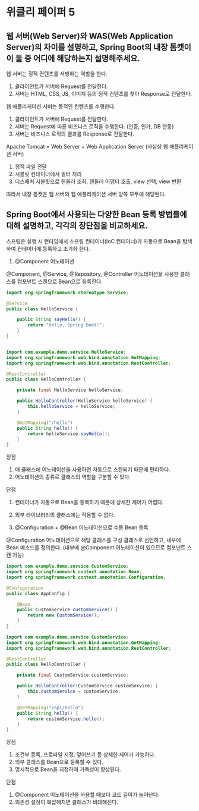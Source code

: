 # 위클리 페이퍼 5

## 웹 서버(Web Server)와 WAS(Web Application Server)의 차이를 설명하고, Spring Boot의 내장 톰캣이 이 둘 중 어디에 해당하는지 설명해주세요.

웹 서버는 정적 컨텐츠를 서빙하는 역할을 한다.

1. 클라이언트가 서버에 Request를 전달한다.
2. 서버는 HTML, CSS, JS, 이미지 등의 정적 컨텐츠를 찾아 Response로 전달한다.

웹 애플리케이션 서버는 동적인 컨텐츠를 수행한다.

1. 클라이언트가 서버에 Request를 전달한다.
2. 서버는 Request에 따른 비즈니스 로직을 수행한다. (인증, 인가, DB 연동)
3. 서버는 비즈니스 로직의 결과를 Response로 전달한다.

Apache Tomcat = Web Server + Web Application Server (사실상 웹 애플리케이션 서버)

1. 정적 파일 전달
2. 서블릿 컨테이너에서 필터 처리
3. 디스패처 서블릿으로 핸들러 조회, 핸들러 어댑터 호출, view 선택, view 반환 

따라서 내장 톰캣은 웹 서버와 웹 애플리케이션 서버 양쪽 모두에 해당된다.


## Spring Boot에서 사용되는 다양한 Bean 등록 방법들에 대해 설명하고, 각각의 장단점을 비교하세요.

스프링은 실행 시 런타임에서 스프링 컨테이너(IoC 컨테이너)가 자동으로 Bean을 탐색하여 컨테이너에 등록하고 초기화 한다.

1. @Component 어노테이션

@Component, @Service, @Repository, @Controller 어노테이션을 사용한 클래스를 컴포넌트 스캔으로 Bean으로 등록한다.

``` Java
import org.springframework.stereotype.Service;

@Service  
public class HelloService {

    public String sayHello() {
        return "Hello, Spring Boot!";
    }
}


import com.example.demo.service.HelloService;
import org.springframework.web.bind.annotation.GetMapping;
import org.springframework.web.bind.annotation.RestController;

@RestController
public class HelloController {

    private final HelloService helloService;

    public HelloController(HelloService helloService) {
        this.helloService = helloService;
    }

    @GetMapping("/hello")
    public String hello() {
        return helloService.sayHello();
    }
}

```

장점
1. 매 클래스에 어노테이션을 사용하면 자동으로 스캔되기 때문에 편리하다.
2. 어노테이션의 종류로 클래스의 역할을 구분할 수 있다.

단점
1. 컨테이너가 자동으로 Bean을 등록하기 때문에 상세한 제어가 어렵다.
2. 외부 라이브러리의 클래스에는 적용할 수 없다.

2. @Configuration + @Bean 어노테이션으로 수동 Bean 등록

@Configuration 어노테이션으로 해당 클래스를 구성 클래스로 선언하고, 내부에 Bean 메소드를 정의한다.
(내부에 @Component 어노테이션이 있으므로 컴포넌트 스캔 가능)

``` Java
import com.example.demo.service.CustomService;
import org.springframework.context.annotation.Bean;
import org.springframework.context.annotation.Configuration;

@Configuration
public class AppConfig {

    @Bean
    public CustomService customService() {
        return new CustomService();
    }
}

import com.example.demo.service.CustomService;
import org.springframework.web.bind.annotation.GetMapping;
import org.springframework.web.bind.annotation.RestController;

@RestController
public class HelloController {

    private final CustomService customService;

    public HelloController(CustomService customService) {
        this.customService = customService;
    }

    @GetMapping("/api/hello")
    public String hello() {
        return customService.hello();
    }
}

```

장점
1. 조건부 등록, 프로파일 지정, 덮어쓰기 등 상세한 제어가 가능하다.
2. 외부 클래스를 Bean으로 등록할 수 있다.
3. 명시적으로 Bean을 지정하여 가독성이 향상된다.

단점
1. @Component 어노테이션을 사용할 때보다 코드 길이가 늘어난다.
2. 의존성 설정이 복잡해지면 클래스가 비대해진다.